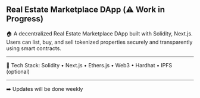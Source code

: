 ## Real Estate Marketplace DApp (⚠️ Work in Progress)

🏠 A decentralized Real Estate Marketplace DApp built with Solidity, Next.js. Users can list, buy, and sell tokenized properties securely and transparently using smart contracts. 
 
--- 
   
🔧 Tech Stack: Solidity • Next.js • Ethers.js • Web3 • Hardhat • IPFS (optional)      
  
---    
 
 ➡️ Updates will be done weekly 
  
 

